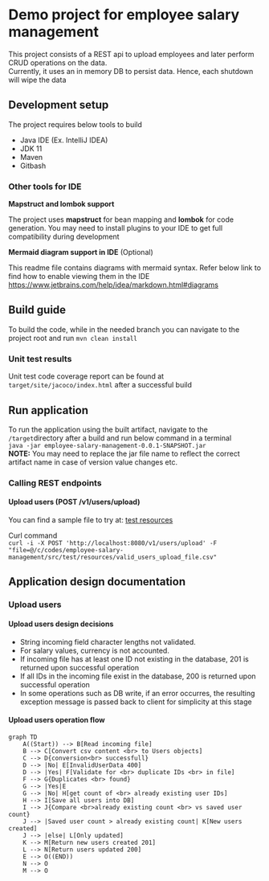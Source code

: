 # Demo project for employee salary management
This project consists of a REST api to upload employees and later perform CRUD operations on the data.  
Currently, it uses an in memory DB to persist data. Hence, each shutdown will wipe the data

## Development setup
The project requires below tools to build
* Java IDE (Ex. IntelliJ IDEA)
* JDK 11
* Maven 
* Gitbash

### Other tools for IDE
**Mapstruct and lombok support**

The project uses **mapstruct** for bean mapping and **lombok** for code generation. You may need to install plugins to your IDE to get full compatibility during development 

**Mermaid diagram support in IDE** (Optional)

This readme file contains diagrams with mermaid syntax. Refer below link to find how to enable viewing them in the IDE  
https://www.jetbrains.com/help/idea/markdown.html#diagrams 

## Build guide
To build the code, while in the needed branch you can navigate to the project root and run `mvn clean install`

### Unit test results
Unit test code coverage report can be found at `target/site/jacoco/index.html` after a successful build

## Run application
To run the application using the built artifact, navigate to the `/target`directory after a build and run below command in a terminal  
`java -jar employee-salary-management-0.0.1-SNAPSHOT.jar`  
**NOTE:** You may need to replace the jar file name to reflect the correct artifact name in case of version value changes etc.


### Calling REST endpoints

#### Upload users (POST /v1/users/upload)

You can find a sample file to try at: [test resources](src/test/resources/valid_users_upload_file.csv)

Curl command  
`curl -i -X POST 'http://localhost:8080/v1/users/upload' -F "file=@/c/codes/employee-salary-management/src/test/resources/valid_users_upload_file.csv"`


## Application design documentation
### Upload users
#### Upload users design decisions
* String incoming field character lengths not validated. 
* For salary values, currency is not accounted. 
* If incoming file has at least one ID not existing in the database, 201 is returned upon successful operation
* If all IDs in the incoming file exist in the database, 200 is returned upon successful operation 
* In some operations such as DB write, if an error occurres, the resulting exception message is passed back to client for simplicity at this stage

#### Upload users operation flow

```mermaid
graph TD
    A((Start)) --> B[Read incoming file]
    B --> C[Convert csv content <br> to Users objects]
    C --> D{conversion<br> successfull}
    D --> |No| E[InvalidUserData 400]
    D --> |Yes| F[Validate for <br> duplicate IDs <br> in file]
    F --> G{Duplicates <br> found}
    G --> |Yes|E
    G --> |No| H[get count of <br> already existing user IDs]
    H --> I[Save all users into DB]
    I --> J{Compare <br>already existing count <br> vs saved user count}
    J --> |Saved user count > already existing count| K[New users created]  
    J --> |else| L[Only updated]
    K --> M[Return new users created 201]
    L --> N[Return users updated 200]
    E --> O((END))
    N --> O
    M --> O
    
```

